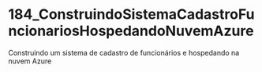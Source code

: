 # 184_ConstruindoSistemaCadastroFuncionariosHospedandoNuvemAzure
Construindo um sistema de cadastro de funcionários e hospedando na nuvem Azure
